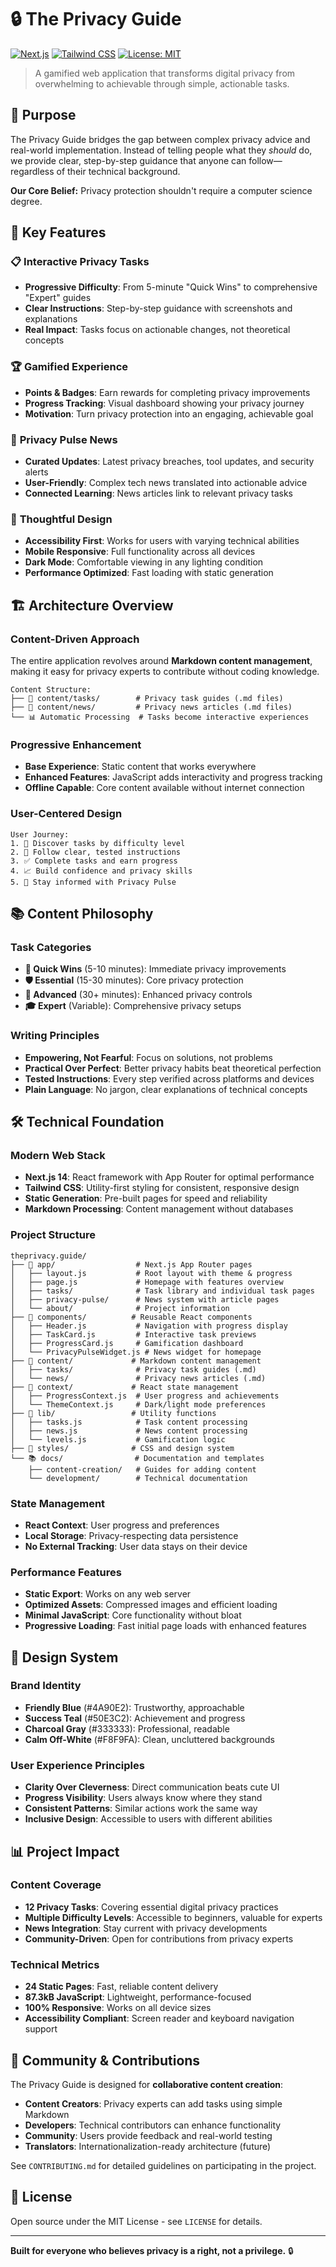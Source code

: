 # 🔒 The Privacy Guide

[![Next.js](https://img.shields.io/badge/Next.js-14-black?style=for-the-badge&logo=next.js)](https://nextjs.org/)
[![Tailwind CSS](https://img.shields.io/badge/Tailwind-CSS-blue?style=for-the-badge&logo=tailwind-css)](https://tailwindcss.com/)
[![License: MIT](https://img.shields.io/badge/License-MIT-yellow?style=for-the-badge)](https://opensource.org/licenses/MIT)

> A gamified web application that transforms digital privacy from overwhelming to achievable through simple, actionable tasks.

## 🎯 Purpose

The Privacy Guide bridges the gap between complex privacy advice and real-world implementation. Instead of telling people what they *should* do, we provide clear, step-by-step guidance that anyone can follow—regardless of their technical background.

**Our Core Belief:** Privacy protection shouldn't require a computer science degree.

## 🌟 Key Features

### 📋 **Interactive Privacy Tasks**
- **Progressive Difficulty**: From 5-minute "Quick Wins" to comprehensive "Expert" guides
- **Clear Instructions**: Step-by-step guidance with screenshots and explanations
- **Real Impact**: Tasks focus on actionable changes, not theoretical concepts

### 🏆 **Gamified Experience**  
- **Points & Badges**: Earn rewards for completing privacy improvements
- **Progress Tracking**: Visual dashboard showing your privacy journey
- **Motivation**: Turn privacy protection into an engaging, achievable goal

### 📰 **Privacy Pulse News**
- **Curated Updates**: Latest privacy breaches, tool updates, and security alerts
- **User-Friendly**: Complex tech news translated into actionable advice
- **Connected Learning**: News articles link to relevant privacy tasks

### 🎨 **Thoughtful Design**
- **Accessibility First**: Works for users with varying technical abilities
- **Mobile Responsive**: Full functionality across all devices
- **Dark Mode**: Comfortable viewing in any lighting condition
- **Performance Optimized**: Fast loading with static generation

## 🏗️ Architecture Overview

### **Content-Driven Approach**
The entire application revolves around **Markdown content management**, making it easy for privacy experts to contribute without coding knowledge.

```
Content Structure:
├── 📝 content/tasks/        # Privacy task guides (.md files)
├── 📰 content/news/         # Privacy news articles (.md files)
└── 📊 Automatic Processing  # Tasks become interactive experiences
```

### **Progressive Enhancement**
- **Base Experience**: Static content that works everywhere
- **Enhanced Features**: JavaScript adds interactivity and progress tracking
- **Offline Capable**: Core content available without internet connection

### **User-Centered Design**
```
User Journey:
1. 🎯 Discover tasks by difficulty level
2. 📖 Follow clear, tested instructions  
3. ✅ Complete tasks and earn progress
4. 📈 Build confidence and privacy skills
5. 🔄 Stay informed with Privacy Pulse
```

## 📚 Content Philosophy

### **Task Categories**
- **🚀 Quick Wins** (5-10 minutes): Immediate privacy improvements
- **🛡️ Essential** (15-30 minutes): Core privacy protection  
- **🔧 Advanced** (30+ minutes): Enhanced privacy controls
- **🎓 Expert** (Variable): Comprehensive privacy setups

### **Writing Principles**
- **Empowering, Not Fearful**: Focus on solutions, not problems
- **Practical Over Perfect**: Better privacy habits beat theoretical perfection
- **Tested Instructions**: Every step verified across platforms and devices
- **Plain Language**: No jargon, clear explanations of technical concepts

## 🛠️ Technical Foundation

### **Modern Web Stack**
- **Next.js 14**: React framework with App Router for optimal performance
- **Tailwind CSS**: Utility-first styling for consistent, responsive design
- **Static Generation**: Pre-built pages for speed and reliability
- **Markdown Processing**: Content management without databases

### **Project Structure**
```
theprivacy.guide/
├── 📱 app/                  # Next.js App Router pages
│   ├── layout.js           # Root layout with theme & progress
│   ├── page.js             # Homepage with features overview
│   ├── tasks/              # Task library and individual task pages
│   ├── privacy-pulse/      # News system with article pages
│   └── about/              # Project information
├── 🧩 components/          # Reusable React components
│   ├── Header.js           # Navigation with progress display
│   ├── TaskCard.js         # Interactive task previews
│   ├── ProgressCard.js     # Gamification dashboard
│   └── PrivacyPulseWidget.js # News widget for homepage
├── 📝 content/             # Markdown content management
│   ├── tasks/              # Privacy task guides (.md)
│   └── news/               # Privacy news articles (.md)
├── 🎯 context/             # React state management
│   ├── ProgressContext.js  # User progress and achievements
│   └── ThemeContext.js     # Dark/light mode preferences
├── 🔧 lib/                 # Utility functions
│   ├── tasks.js            # Task content processing
│   ├── news.js             # News content processing
│   └── levels.js           # Gamification logic
├── 🎨 styles/              # CSS and design system
└── 📚 docs/                # Documentation and templates
    ├── content-creation/   # Guides for adding content
    └── development/        # Technical documentation
```

### **State Management**
- **React Context**: User progress and preferences
- **Local Storage**: Privacy-respecting data persistence
- **No External Tracking**: User data stays on their device

### **Performance Features**
- **Static Export**: Works on any web server
- **Optimized Assets**: Compressed images and efficient loading
- **Minimal JavaScript**: Core functionality without bloat
- **Progressive Loading**: Fast initial page loads with enhanced features

## 🎨 Design System

### **Brand Identity**
- **Friendly Blue** (#4A90E2): Trustworthy, approachable
- **Success Teal** (#50E3C2): Achievement and progress  
- **Charcoal Gray** (#333333): Professional, readable
- **Calm Off-White** (#F8F9FA): Clean, uncluttered backgrounds

### **User Experience Principles**
- **Clarity Over Cleverness**: Direct communication beats cute UI
- **Progress Visibility**: Users always know where they stand
- **Consistent Patterns**: Similar actions work the same way
- **Inclusive Design**: Accessible to users with different abilities

## 📊 Project Impact

### **Content Coverage**
- **12 Privacy Tasks**: Covering essential digital privacy practices
- **Multiple Difficulty Levels**: Accessible to beginners, valuable for experts
- **News Integration**: Stay current with privacy developments
- **Community-Driven**: Open for contributions from privacy experts

### **Technical Metrics**
- **24 Static Pages**: Fast, reliable content delivery
- **87.3kB JavaScript**: Lightweight, performance-focused
- **100% Responsive**: Works on all device sizes
- **Accessibility Compliant**: Screen reader and keyboard navigation support

## 🤝 Community & Contributions

The Privacy Guide is designed for **collaborative content creation**:

- **Content Creators**: Privacy experts can add tasks using simple Markdown
- **Developers**: Technical contributors can enhance functionality  
- **Community**: Users provide feedback and real-world testing
- **Translators**: Internationalization-ready architecture (future)

See `CONTRIBUTING.md` for detailed guidelines on participating in the project.

## 📄 License

Open source under the MIT License - see `LICENSE` for details.

---

**Built for everyone who believes privacy is a right, not a privilege.** 🔒
